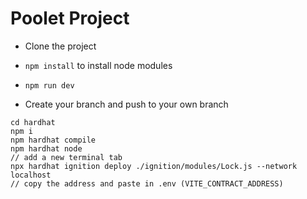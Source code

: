 # Poolet Project

- Clone the project 
- ```npm install``` to install node modules 
- ``` npm run dev ``` 

- Create your branch and push to your own branch 

```
cd hardhat
npm i
npm hardhat compile
npm hardhat node 
// add a new terminal tab 
npx hardhat ignition deploy ./ignition/modules/Lock.js --network localhost 
// copy the address and paste in .env (VITE_CONTRACT_ADDRESS)
```

